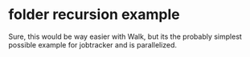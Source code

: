 # folder recursion example

Sure, this would be way easier with Walk, but its the probably simplest possible example for jobtracker and is parallelized.